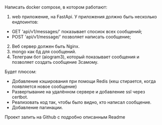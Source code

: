 Написать docker compose, в котором работают: 
1. web приложение, на FastApi. 
У приложения должно быть несколько ендпоинтов: 
+ GET 'api/v1/messages/' показывает спосиок всех сообщений;
+ POST 'api/v1/message/' позволяет написать сообщение; 
2. Веб сервер должен быть Nginx. 
3. mongo как бд для сообщений. 
4. Телеграм бот (aiogram3), который показывает сообщения и позволяет создать сообщение 
3самому. 

Будет плюсом: 
+  Добавление кэширования при помощи Redis (кеш стирается, 
когда появляется новое сообщение) 
+ Развертывание на удалённом сервере и добавление ssl через certbot. 
+ Реализовать код так, чтобы было видно, кто написал сообщение. 
+ Добавление пагинации. 

Проект залить на Github с подробно описанным Readme